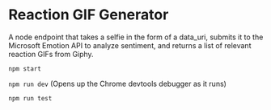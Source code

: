 # Reaction GIF Generator

A node endpoint that takes a selfie in the form of a data_uri, submits it to the Microsoft Emotion API to analyze sentiment, and returns a list of relevant reaction GIFs from Giphy.

`npm start`

`npm run dev`
(Opens up the Chrome devtools debugger as it runs)

`npm run test`
